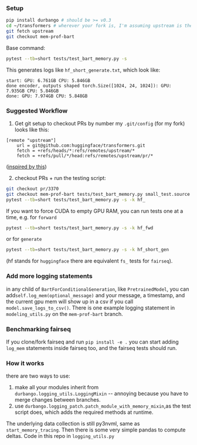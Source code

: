 ### Setup

```bash
pip install durbango # should be >= v0.3
cd ~/transformers # wherever your fork is, I'm assuming upstream is the real repo
git fetch upstream
git checkout mem-prof-bart
```

Base command:
```bash
pytest --tb=short tests/test_bart_memory.py -s
```
This generates logs like `hf_short_generate.txt`, which look like:
```
start: GPU: 6.761GB CPU: 5.846GB
done encoder, outputs shaped torch.Size([1024, 24, 1024]): GPU: 7.935GB CPU: 5.846GB
done: GPU: 7.974GB CPU: 5.848GB
```

### Suggested Workflow
1) Get git setup to checkout PRs by number
my `.git/config` (for my fork) looks like this:
```
[remote "upstream"]
    url = git@github.com:huggingface/transformers.git
    fetch = +refs/heads/*:refs/remotes/upstream/*
    fetch = +refs/pull/*/head:refs/remotes/upstream/pr/*
```
([inspired by this](https://gist.github.com/piscisaureus/3342247))


2) checkout PRs + run the testing script:

```bash
git checkout pr/3370 
git checkout mem-prof-bart tests/test_bart_memory.py small_test.source
pytest --tb=short tests/test_bart_memory.py -s -k hf_
```

If you want to force CUDA to empty GPU RAM, you can run tests one at a time,
e.g. for `forward` 
```bash
pytest --tb=short tests/test_bart_memory.py -s -k hf_fwd
```
or for `generate`
```bash
pytest --tb=short tests/test_bart_memory.py -s -k hf_short_gen
```
(hf stands for `huggingface` there are equivalent `fs_` tests for `fairseq`).

### Add more logging statements
in any child of `BartForConditionalGeneration`, like `PretrainedModel`, you can add`self.log_mem(optional_message)` and your message, a timestamp, and the current gpu mem will show up 
in a csv if you call `model.save_logs_to_csv()`. There is one example logging statement in `modeling_utils.py` on the `mem-prof-bart` branch. 

### Benchmarking fairseq
If you clone/fork fairseq and run `pip install -e .` you can start adding `log_mem` statements inside fairseq too, and the fairseq tests should run.


### How it works
there are two ways to use:
1) make all your modules inherit from `durbango.logging_utils.LoggingMixin` -- annoying because you have to merge changes between branches.
2) use `durbango.logging_patch.patch_module_with_memory_mixin`,as the test script does, which adds the required methods at runtime.

The underlying data collection is still py3nvml, same as `start_memory_tracing`. 
Then there is some very simple pandas to compute deltas.
Code in this repo in `logging_utils.py`

